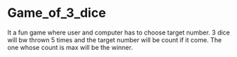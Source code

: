 # Game_of_3_dice
It a fun game where user and computer has to choose target number.
3 dice will bw thrown 5 times and the target number will be count if it come.
The one whose count is max will be the winner.

